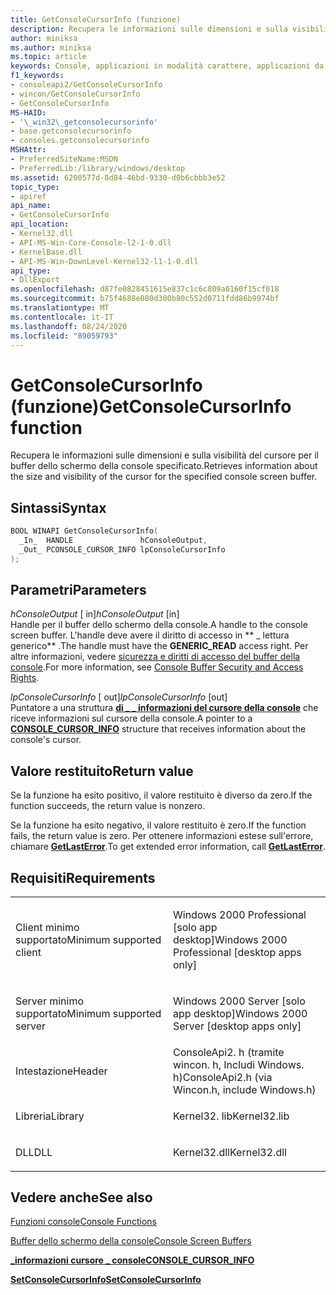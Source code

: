 ```yaml
---
title: GetConsoleCursorInfo (funzione)
description: Recupera le informazioni sulle dimensioni e sulla visibilità del cursore per il buffer dello schermo della console specificato.
author: miniksa
ms.author: miniksa
ms.topic: article
keywords: Console, applicazioni in modalità carattere, applicazioni da riga di comando, applicazioni Terminal, API console
f1_keywords:
- consoleapi2/GetConsoleCursorInfo
- wincon/GetConsoleCursorInfo
- GetConsoleCursorInfo
MS-HAID:
- '\_win32\_getconsolecursorinfo'
- base.getconsolecursorinfo
- consoles.getconsolecursorinfo
MSHAttr:
- PreferredSiteName:MSDN
- PreferredLib:/library/windows/desktop
ms.assetid: 6200577d-8d84-46bd-9330-d0b6cbbb3e52
topic_type:
- apiref
api_name:
- GetConsoleCursorInfo
api_location:
- Kernel32.dll
- API-MS-Win-Core-Console-l2-1-0.dll
- KernelBase.dll
- API-MS-Win-DownLevel-Kernel32-l1-1-0.dll
api_type:
- DllExport
ms.openlocfilehash: d87fe0828451615e837c1c6c809a0160f15cf018
ms.sourcegitcommit: b75f4688e080d300b80c552d0711fdd86b9974bf
ms.translationtype: MT
ms.contentlocale: it-IT
ms.lasthandoff: 08/24/2020
ms.locfileid: "89059793"
---
```

# <a name="getconsolecursorinfo-function"></a><span data-ttu-id="fbc0e-104">GetConsoleCursorInfo (funzione)</span><span class="sxs-lookup"><span data-stu-id="fbc0e-104">GetConsoleCursorInfo function</span></span>


<span data-ttu-id="fbc0e-105">Recupera le informazioni sulle dimensioni e sulla visibilità del cursore per il buffer dello schermo della console specificato.</span><span class="sxs-lookup"><span data-stu-id="fbc0e-105">Retrieves information about the size and visibility of the cursor for the specified console screen buffer.</span></span>

<a name="syntax"></a><span data-ttu-id="fbc0e-106">Sintassi</span><span class="sxs-lookup"><span data-stu-id="fbc0e-106">Syntax</span></span>
------

```C
BOOL WINAPI GetConsoleCursorInfo(
  _In_  HANDLE               hConsoleOutput,
  _Out_ PCONSOLE_CURSOR_INFO lpConsoleCursorInfo
);
```

<a name="parameters"></a><span data-ttu-id="fbc0e-107">Parametri</span><span class="sxs-lookup"><span data-stu-id="fbc0e-107">Parameters</span></span>
----------

<span data-ttu-id="fbc0e-108">*hConsoleOutput* \[ in\]</span><span class="sxs-lookup"><span data-stu-id="fbc0e-108">*hConsoleOutput* \[in\]</span></span>  
<span data-ttu-id="fbc0e-109">Handle per il buffer dello schermo della console.</span><span class="sxs-lookup"><span data-stu-id="fbc0e-109">A handle to the console screen buffer.</span></span> <span data-ttu-id="fbc0e-110">L'handle deve avere il diritto di accesso in \*\* \_ lettura generico\*\* .</span><span class="sxs-lookup"><span data-stu-id="fbc0e-110">The handle must have the **GENERIC\_READ** access right.</span></span> <span data-ttu-id="fbc0e-111">Per altre informazioni, vedere [sicurezza e diritti di accesso del buffer della console](console-buffer-security-and-access-rights.md).</span><span class="sxs-lookup"><span data-stu-id="fbc0e-111">For more information, see [Console Buffer Security and Access Rights](console-buffer-security-and-access-rights.md).</span></span>

<span data-ttu-id="fbc0e-112">*lpConsoleCursorInfo* \[ out\]</span><span class="sxs-lookup"><span data-stu-id="fbc0e-112">*lpConsoleCursorInfo* \[out\]</span></span>  
<span data-ttu-id="fbc0e-113">Puntatore a una struttura [**di \_ \_ informazioni del cursore della console**](console-cursor-info-str.md) che riceve informazioni sul cursore della console.</span><span class="sxs-lookup"><span data-stu-id="fbc0e-113">A pointer to a [**CONSOLE\_CURSOR\_INFO**](console-cursor-info-str.md) structure that receives information about the console's cursor.</span></span>

<a name="return-value"></a><span data-ttu-id="fbc0e-114">Valore restituito</span><span class="sxs-lookup"><span data-stu-id="fbc0e-114">Return value</span></span>
------------

<span data-ttu-id="fbc0e-115">Se la funzione ha esito positivo, il valore restituito è diverso da zero.</span><span class="sxs-lookup"><span data-stu-id="fbc0e-115">If the function succeeds, the return value is nonzero.</span></span>

<span data-ttu-id="fbc0e-116">Se la funzione ha esito negativo, il valore restituito è zero.</span><span class="sxs-lookup"><span data-stu-id="fbc0e-116">If the function fails, the return value is zero.</span></span> <span data-ttu-id="fbc0e-117">Per ottenere informazioni estese sull'errore, chiamare [**GetLastError**](https://msdn.microsoft.com/library/windows/desktop/ms679360).</span><span class="sxs-lookup"><span data-stu-id="fbc0e-117">To get extended error information, call [**GetLastError**](https://msdn.microsoft.com/library/windows/desktop/ms679360).</span></span>

<a name="requirements"></a><span data-ttu-id="fbc0e-118">Requisiti</span><span class="sxs-lookup"><span data-stu-id="fbc0e-118">Requirements</span></span>
------------

<table>
<colgroup>
<col width="50%" />
<col width="50%" />
</colgroup>
<tbody>
<tr class="odd">
<td><p><span data-ttu-id="fbc0e-119">Client minimo supportato</span><span class="sxs-lookup"><span data-stu-id="fbc0e-119">Minimum supported client</span></span></p></td>
<td><p><span data-ttu-id="fbc0e-120">Windows 2000 Professional [solo app desktop]</span><span class="sxs-lookup"><span data-stu-id="fbc0e-120">Windows 2000 Professional [desktop apps only]</span></span></p></td>
</tr>
<tr class="even">
<td><p><span data-ttu-id="fbc0e-121">Server minimo supportato</span><span class="sxs-lookup"><span data-stu-id="fbc0e-121">Minimum supported server</span></span></p></td>
<td><p><span data-ttu-id="fbc0e-122">Windows 2000 Server [solo app desktop]</span><span class="sxs-lookup"><span data-stu-id="fbc0e-122">Windows 2000 Server [desktop apps only]</span></span></p></td>
</tr>
<tr class="odd">
<td><p><span data-ttu-id="fbc0e-123">Intestazione</span><span class="sxs-lookup"><span data-stu-id="fbc0e-123">Header</span></span></p></td>
<td><span data-ttu-id="fbc0e-124">ConsoleApi2. h (tramite wincon. h, Includi Windows. h)</span><span class="sxs-lookup"><span data-stu-id="fbc0e-124">ConsoleApi2.h (via Wincon.h, include Windows.h)</span></span></td>
</tr>
<tr class="even">
<td><p><span data-ttu-id="fbc0e-125">Libreria</span><span class="sxs-lookup"><span data-stu-id="fbc0e-125">Library</span></span></p></td>
<td><span data-ttu-id="fbc0e-126">Kernel32. lib</span><span class="sxs-lookup"><span data-stu-id="fbc0e-126">Kernel32.lib</span></span></td>
</tr>
<tr class="odd">
<td><p><span data-ttu-id="fbc0e-127">DLL</span><span class="sxs-lookup"><span data-stu-id="fbc0e-127">DLL</span></span></p></td>
<td><span data-ttu-id="fbc0e-128">Kernel32.dll</span><span class="sxs-lookup"><span data-stu-id="fbc0e-128">Kernel32.dll</span></span></td>
</tr>
<tr class="even">
</tr>
<tr class="odd">
</tr>
<tr class="even">
</tr>
</tbody>
</table>

## <a name="span-idsee_alsospansee-also"></a><span data-ttu-id="fbc0e-129"><span id="see_also"></span>Vedere anche</span><span class="sxs-lookup"><span data-stu-id="fbc0e-129"><span id="see_also"></span>See also</span></span>


[<span data-ttu-id="fbc0e-130">Funzioni console</span><span class="sxs-lookup"><span data-stu-id="fbc0e-130">Console Functions</span></span>](console-functions.md)

[<span data-ttu-id="fbc0e-131">Buffer dello schermo della console</span><span class="sxs-lookup"><span data-stu-id="fbc0e-131">Console Screen Buffers</span></span>](console-screen-buffers.md)

[<span data-ttu-id="fbc0e-132">**\_informazioni cursore \_ console**</span><span class="sxs-lookup"><span data-stu-id="fbc0e-132">**CONSOLE\_CURSOR\_INFO**</span></span>](console-cursor-info-str.md)

[<span data-ttu-id="fbc0e-133">**SetConsoleCursorInfo**</span><span class="sxs-lookup"><span data-stu-id="fbc0e-133">**SetConsoleCursorInfo**</span></span>](setconsolecursorinfo.md)

 

 




